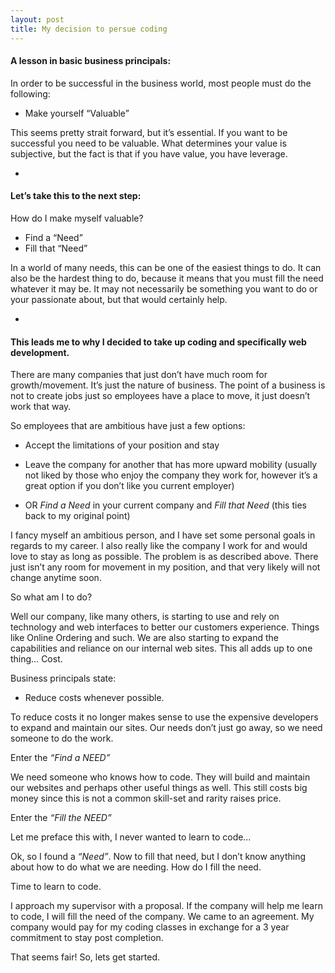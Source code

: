 ```yaml
---
layout: post
title: My decision to persue coding
---
```

<h4>A lesson in basic business principals:</h4>

In order to be successful in the business world, most people must do the following:

* Make yourself “Valuable”

This seems pretty strait forward, but it’s essential. If you want to be successful you need to be valuable. What determines your value is subjective, but the fact is that if you have value, you have leverage.

-

<h4>Let’s take this to the next step:</h4>

How do I make myself valuable?

* Find a “Need”
* Fill that “Need”

In a world of many needs, this can be one of the easiest things to do. It can also be the hardest thing to do, because it means that you must fill the need whatever it may be. It may not necessarily be something you want to do or your passionate about, but that would certainly help.

-

<h4>This leads me to why I decided to take up coding and specifically web development.</h4>

There are many companies that just don’t have much room for growth/movement. It’s just the nature of business. The point of a business is not to create jobs just so employees have a place to move, it just doesn’t work that way.

So employees that are ambitious have just a few options:

* Accept the limitations of your position and stay

* Leave the company for another that has more upward mobility (usually not liked by those who enjoy the company they work for, however it’s a great option if you don’t like you current employer)

* OR *Find a Need* in your current company and *Fill that Need* (this ties back to my original point)

I fancy myself an ambitious person, and I have set some personal goals in regards to my career. I also really like the company I work for and would love to stay as long as possible. The problem is as described above. There just isn’t any room for movement in my position, and that very likely will not change anytime soon.

So what am I to do?

Well our company, like many others, is starting to use and rely on technology and web interfaces to better our customers experience. Things like Online Ordering and such. We are also starting to expand the capabilities and reliance on our internal web sites. This all adds up to one thing… Cost.

Business principals state:

* Reduce costs whenever possible.

To reduce costs it no longer makes sense to use the expensive developers to expand and maintain our sites. Our needs don’t just go away, so we need someone to do the work.

Enter the *“Find a NEED”*

We need someone who knows how to code. They will build and maintain our websites and perhaps other useful things as well. This still costs big money since this is not a common skill-set and rarity raises price.

Enter the *“Fill the NEED”*

Let me preface this with, I never wanted to learn to code…

Ok, so I found a *“Need”*. Now to fill that need, but I don’t know anything about how to do what we are needing. How do I fill the need.

Time to learn to code.

I approach my supervisor with a proposal. If the company will help me learn to code, I will fill the need of the company. We came to an agreement. My company would pay for my coding classes in exchange for a 3 year commitment to stay post completion.

That seems fair! So, lets get started.
